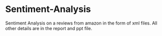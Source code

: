 # Sentiment-Analysis
Sentiment Analysis on a reviews from amazon in the form of xml files. All other details are in the report and ppt file.
